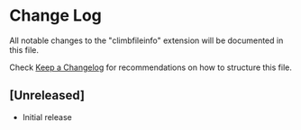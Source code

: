 # Change Log
All notable changes to the "climbfileinfo" extension will be documented in this file.

Check [Keep a Changelog](http://keepachangelog.com/) for recommendations on how to structure this file.

## [Unreleased]
- Initial release
